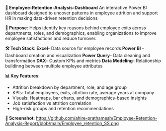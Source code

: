 **📌 Employee-Retention-Analysis-Dashboard**
An interactive Power BI dashboard designed to uncover patterns in employee attrition and support HR in making data-driven retention decisions

**🎯 Purpose**:
Helps identify key reasons behind employee exits across departments, roles, and demographics, enabling organizations to improve employee satisfactions and reduce turnover.

**🛠 Tech Stack**:
**Excel**- Data source for employee records
**Power BI** - Dashboard creation and visualization
**Power Query**- Data cleaning and transformation
**DAX**- Custom KPIs and metrics
**Data Modeling**- Relationship buildinng between multiple employee attributes

**📊 Key Features**:
- Attrition breakdown by department, role, and age group 
- KPIs: Total employees, exits, attrition rate, average years at company
- Visuals: Heatmaps, bar charts, and demographics-based insights
- Job satisfaction vs attrition correlation 
- High-risk groups and retention recommendations

**📸 Screenshot**:
https://github.com/ahire-prathamesh/Employee-Retention-Analysis-Report/blob/main/Employee_retention_SS.png
